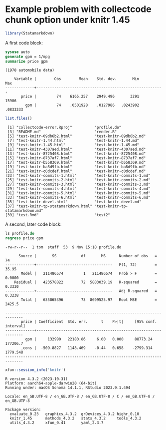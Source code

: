 Example problem with collectcode chunk option under knitr 1.45
================

``` r
library(Statamarkdown)
```

A first code block:

``` stata
sysuse auto
generate gpm = 1/mpg
summarize price gpm
```

    (1978 automobile data)

        Variable |        Obs        Mean    Std. dev.       Min        Max
    -------------+---------------------------------------------------------
           price |         74    6165.257    2949.496       3291      15906
             gpm |         74    .0501928    .0127986   .0243902   .0833333

``` r
list.files()
```

     [1] "collectcode-error.Rproj"          "profile.do"                      
     [3] "README.md"                        "render.R"                        
     [5] "test-knitr-09db6b2.html"          "test-knitr-09db6b2.md"           
     [7] "test-knitr-1.44.html"             "test-knitr-1.44.md"              
     [9] "test-knitr-1.45.html"             "test-knitr-1.45.md"              
    [11] "test-knitr-4307aed.html"          "test-knitr-4307aed.md"           
    [13] "test-knitr-8725408.html"          "test-knitr-8725408.md"           
    [15] "test-knitr-8737af7.html"          "test-knitr-8737af7.md"           
    [17] "test-knitr-b558369.html"          "test-knitr-b558369.md"           
    [19] "test-knitr-ba8d9fb.html"          "test-knitr-ba8d9fb.md"           
    [21] "test-knitr-c0dcdef.html"          "test-knitr-c0dcdef.md"           
    [23] "test-knitr-commits-1.html"        "test-knitr-commits-1.md"         
    [25] "test-knitr-commits-2.html"        "test-knitr-commits-2.md"         
    [27] "test-knitr-commits-3.html"        "test-knitr-commits-3.md"         
    [29] "test-knitr-commits-4.html"        "test-knitr-commits-4.md"         
    [31] "test-knitr-commits-5.html"        "test-knitr-commits-5.md"         
    [33] "test-knitr-commits-6.html"        "test-knitr-commits-6.md"         
    [35] "test-knitr-devel.html"            "test-knitr-devel.md"             
    [37] "test-knitr-tp-statamarkdown.html" "test-knitr-tp-statamarkdown.md"  
    [39] "test.Rmd"                         "test2"                           

A second, later code block:

``` stata
ls profile.do
regress price gpm
```

    -rw-r--r--  1 tom  staff  53  9 Nov 15:18 profile.do

          Source |       SS           df       MS      Number of obs   =        74
    -------------+----------------------------------   F(1, 72)        =     35.95
           Model |   211486574         1   211486574   Prob > F        =    0.0000
        Residual |   423578822        72  5883039.19   R-squared       =    0.3330
    -------------+----------------------------------   Adj R-squared   =    0.3238
           Total |   635065396        73  8699525.97   Root MSE        =    2425.5

    ------------------------------------------------------------------------------
           price | Coefficient  Std. err.      t    P>|t|     [95% conf. interval]
    -------------+----------------------------------------------------------------
             gpm |     132990   22180.86     6.00   0.000     88773.24    177206.7
           _cons |  -509.8827   1148.469    -0.44   0.658    -2799.314    1779.548
    ------------------------------------------------------------------------------

``` r
xfun::session_info('knitr')
```

    R version 4.3.2 (2023-10-31)
    Platform: aarch64-apple-darwin20 (64-bit)
    Running under: macOS Sonoma 14.1.1, RStudio 2023.9.1.494

    Locale: en_GB.UTF-8 / en_GB.UTF-8 / en_GB.UTF-8 / C / en_GB.UTF-8 / en_GB.UTF-8

    Package version:
      evaluate_0.23   graphics_4.3.2  grDevices_4.3.2 highr_0.10     
      knitr_1.45      methods_4.3.2   stats_4.3.2     tools_4.3.2    
      utils_4.3.2     xfun_0.41       yaml_2.3.7     
